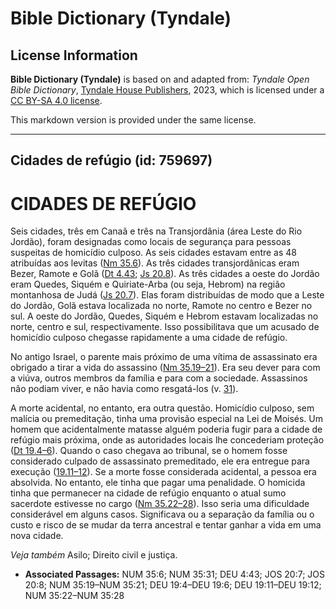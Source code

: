# Bible Dictionary (Tyndale)

## License Information

**Bible Dictionary (Tyndale)** is based on and adapted from: _Tyndale Open Bible Dictionary_, [Tyndale House Publishers](https://tyndaleopenresources.com/), 2023, which is licensed under a [CC BY-SA 4.0 license](https://creativecommons.org/licenses/by-sa/4.0/legalcode.en).

This markdown version is provided under the same license.



--------------------------------

## Cidades de refúgio (id: 759697)

CIDADES DE REFÚGIO
==================

Seis cidades, três em Canaã e três na Transjordânia (área Leste do Rio Jordão), foram designadas como locais de segurança para pessoas suspeitas de homicídio culposo. As seis cidades estavam entre as 48 atribuídas aos levitas ([Nm 35\.6](https://ref.ly/Num35:6)). As três cidades transjordânicas eram Bezer, Ramote e Golã ([Dt 4\.43](https://ref.ly/Deut4:43); [Js 20\.8](https://ref.ly/Josh20:8)). As três cidades a oeste do Jordão eram Quedes, Siquém e Quiriate\-Arba (ou seja, Hebrom) na região montanhosa de Judá ([Js 20\.7](https://ref.ly/Josh20:7)). Elas foram distribuídas de modo que a Leste do Jordão, Golã estava localizada no norte, Ramote no centro e Bezer no sul. A oeste do Jordão, Quedes, Siquém e Hebrom estavam localizadas no norte, centro e sul, respectivamente. Isso possibilitava que um acusado de homicídio culposo chegasse rapidamente a uma cidade de refúgio.

No antigo Israel, o parente mais próximo de uma vítima de assassinato era obrigado a tirar a vida do assassino ([Nm 35\.19–21](https://ref.ly/Num35:19-Num35:21)). Era seu dever para com a viúva, outros membros da família e para com a sociedade. Assassinos não podiam viver, e não havia como resgatá\-los (v. [31](https://ref.ly/Num35:31)).

A morte acidental, no entanto, era outra questão. Homicídio culposo, sem malícia ou premeditação, tinha uma provisão especial na Lei de Moisés. Um homem que acidentalmente matasse alguém poderia fugir para a cidade de refúgio mais próxima, onde as autoridades locais lhe concederiam proteção ([Dt 19\.4–6](https://ref.ly/Deut19:4-Deut19:6)). Quando o caso chegava ao tribunal, se o homem fosse considerado culpado de assassinato premeditado, ele era entregue para execução ([19\.11–12](https://ref.ly/Deut19:11-Deut19:12)). Se a morte fosse considerada acidental, a pessoa era absolvida. No entanto, ele tinha que pagar uma penalidade. O homicida tinha que permanecer na cidade de refúgio enquanto o atual sumo sacerdote estivesse no cargo ([Nm 35\.22–28](https://ref.ly/Num35:22-Num35:28)). Isso seria uma dificuldade considerável em alguns casos. Significava ou a separação da família ou o custo e risco de se mudar da terra ancestral e tentar ganhar a vida em uma nova cidade.

*Veja também* Asilo; Direito civil e justiça.

* **Associated Passages:** NUM 35:6; NUM 35:31; DEU 4:43; JOS 20:7; JOS 20:8; NUM 35:19–NUM 35:21; DEU 19:4–DEU 19:6; DEU 19:11–DEU 19:12; NUM 35:22–NUM 35:28

